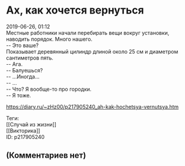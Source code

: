 Ах, как хочется вернуться
=========================

  
2019-06-26, 01:12  
 Местные работники начали перебирать вещи вокруг установки, наводить порядок. Много нашего.   
 -- Это ваше?   
 Показывает деревянный цилиндр длиной около 25 см и диаметром сантиметров пять.   
 -- Ага.   
 -- Балуешься?   
 -- ...Иногда...   
 -- ...   
 -- Что? Я вообще-то про городки.   
 -- Я тоже.   
  
<https://diary.ru/~zHz00/p217905240_ah-kak-hochetsya-vernutsya.htm>  
  
Теги:  
[[Случай из жизни]]  
[[Викторика]]  
ID: p217905240  


(Комментариев нет)
------------------